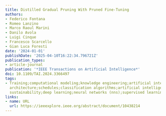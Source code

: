 ```yaml
---
title: Distilled Gradual Pruning With Pruned Fine-Tuning
authors:
- Federico Fontana
- Romeo Lanzino
- Marco Raoul Marini
- Danilo Avola
- Luigi Cinque
- Francesco Scarcello
- Gian Luca Foresti
date: '2024-01-01'
publishDate: '2025-04-10T16:22:34.796721Z'
publication_types:
- article-journal
publication: '*IEEE Transactions on Artificial Intelligence*'
doi: 10.1109/TAI.2024.3366497
tags:
- Training;computational modeling;knowledge engineering;artificial intelligence;computer
  architecture;schedules;classification algorithms;artificial intelligence in computational
  sustainability;deep learning;neural networks (nns);supervised learning
links:
- name: URL
  url: https://ieeexplore.ieee.org/abstract/document/10438214
---
```

